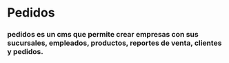 # Pedidos

### pedidos es un cms que permite crear empresas con sus sucursales, empleados, productos, reportes de venta, clientes y pedidos. 
